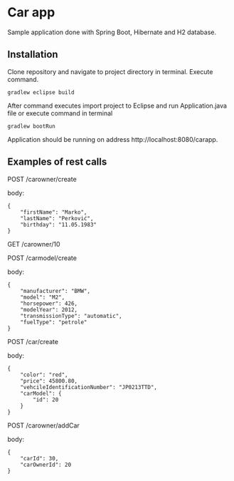 # Car app

Sample application done with Spring Boot, Hibernate and H2 database.

## Installation

Clone repository and navigate to project directory in terminal. Execute
command.
```
gradlew eclipse build
```

After command executes import project to Eclipse and run Application.java
file or execute command in terminal
```
gradlew bootRun
```

Application should be running on address http://localhost:8080/carapp.

## Examples of rest calls

POST /carowner/create

body:
```
{
	"firstName": "Marko",
	"lastName": "Perković",
	"birthday": "11.05.1983"
}
```

GET /carowner/10

POST /carmodel/create

body:
```
{
	"manufacturer": "BMW",
	"model": "M2",
	"horsepower": 426,
	"modelYear": 2012,
	"transmissionType": "automatic",
	"fuelType": "petrole"
}
```

POST /car/create

body:
```
{
	"color": "red",
	"price": 45800.80,
	"vehcileIdentificationNumber": "JP0213TTD",
	"carModel": {
		"id": 20
	}
}
```

POST /carowner/addCar

body:
```
{
	"carId": 30,
	"carOwnerId": 20
}
```
